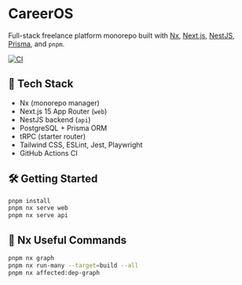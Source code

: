 # CareerOS

Full-stack freelance platform monorepo built with [Nx](https://nx.dev), [Next.js](https://nextjs.org/), [NestJS](https://nestjs.com/), [Prisma](https://www.prisma.io/), and `pnpm`.

[![CI](https://github.com/honorablepanda/careeros/actions/workflows/ci.yml/badge.svg)](https://github.com/honorablepanda/careeros/actions)

## 🧱 Tech Stack

- Nx (monorepo manager)
- Next.js 15 App Router (`web`)
- NestJS backend (`api`)
- PostgreSQL + Prisma ORM
- tRPC (starter router)
- Tailwind CSS, ESLint, Jest, Playwright
- GitHub Actions CI

## 🛠️ Getting Started

```bash
pnpm install
pnpm nx serve web
pnpm nx serve api
```

## 📂 Nx Useful Commands

```bash
pnpm nx graph
pnpm nx run-many --target=build --all
pnpm nx affected:dep-graph
```
